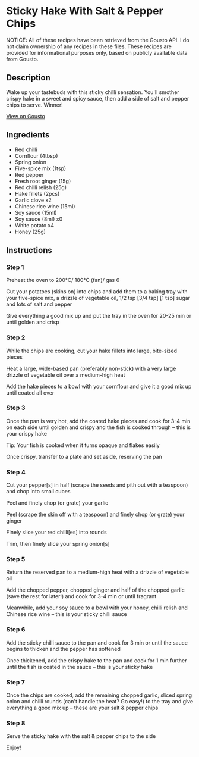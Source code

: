 # Sticky Hake With Salt & Pepper Chips

NOTICE: All of these recipes have been retrieved from the Gousto API. I do not claim ownership of any recipes in these files. These recipes are provided for informational purposes only, based on publicly available data from Gousto.

## Description

Wake up your tastebuds with this sticky chilli sensation. You'll smother crispy hake in a sweet and spicy sauce, then add a side of salt and pepper chips to serve. Winner!

[View on Gousto](https://www.gousto.co.uk/recipes/cookbook/sticky-hake-with-salt-pepper-chips)

## Ingredients

- Red chilli
- Cornflour (4tbsp)
- Spring onion
- Five-spice mix (1tsp)
- Red pepper
- Fresh root ginger (15g)
- Red chilli relish (25g)
- Hake fillets (2pcs)
- Garlic clove x2
- Chinese rice wine (15ml)
- Soy sauce (15ml)
- Soy sauce (8ml) x0
- White potato x4
- Honey (25g)

## Instructions

### Step 1

Preheat the oven to 200°C/ 180°C (fan)/ gas 6

Cut your potatoes (skins on) into chips and add them to a baking tray with your five-spice mix, a drizzle of vegetable oil, 1/2 tsp<span class="text-purple"> [3/4 tsp] </span><span class="text-danger"> [1 tsp] </span>sugar and lots of salt and pepper

Give everything a good mix up and put the tray in the oven for 20-25 min or until golden and crisp

### Step 2

While the chips are cooking, cut your hake fillets into large, bite-sized pieces

Heat a large, wide-based pan (preferably non-stick) with a very large drizzle of vegetable oil over a medium-high heat

Add the hake pieces to a bowl with your cornflour and give it a good mix up until coated all over

### Step 3

Once the pan is very hot, add the coated hake pieces and cook for 3-4 min on each side until golden and crispy and the fish is cooked through – this is your crispy hake

Tip: Your fish is cooked when it turns opaque and flakes easily

Once crispy, transfer to a plate and set aside, reserving the pan

### Step 4

Cut your pepper[s] in half (scrape the seeds and pith out with a teaspoon) and chop into small cubes

Peel and finely chop (or grate) your garlic

Peel (scrape the skin off with a teaspoon) and finely chop (or grate) your ginger

Finely slice your red chilli[es] into rounds

Trim, then finely slice your spring onion[s]

### Step 5

Return the reserved pan to a medium-high heat with a drizzle of vegetable oil

Add the chopped pepper, chopped ginger and half of the chopped garlic (save the rest for later!) and cook for 3-4 min or until fragrant

Meanwhile, add your soy sauce to a bowl with your honey, chilli relish and Chinese rice wine – this is your sticky chilli sauce

### Step 6

Add the sticky chilli sauce to the pan and cook for 3 min or until the sauce begins to thicken and the pepper has softened

Once thickened, add the crispy hake to the pan and cook for 1 min further until the fish is coated in the sauce – this is your sticky hake

### Step 7

Once the chips are cooked, add the remaining chopped garlic, sliced spring onion and chilli rounds (can't handle the heat? Go easy!) to the tray and give everything a good mix up – these are your salt & pepper chips

### Step 8

Serve the sticky hake with the salt & pepper chips to the side

Enjoy!

